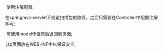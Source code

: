 ​	使用注解配置;

​	在springmvc-servlet下规定扫描包的路径，之后只需要在Controller中配置注解即可;

​	可使用model传值然后返回到页面;

​	jsp页面放在WEB-INF中以保证安全;